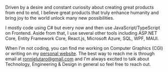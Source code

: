 Driven by a desire and constant curiosity about creating great products from end to end, I believe great products that truly enhance humanity and bring joy to the world unlock many new possibilities.

I mostly code using C# but every now and then use JavaScript/TypeScript on Frontend. Aside from that, I use several other tools including ASP.NET Core, Entity Framework Core, React.js, Microsoft Azure, SQL, WPF, MAUI. 

When I'm not coding, you can find me working on Computer Graphics (CGI) or writing on my [personal website](https://ronnielutalo.github.io/). The best way to reach me is through email at ronnielutaro@gmail.com and I'm always excited to talk about Technology, Engineering & Design in general so feel free to reach out.

